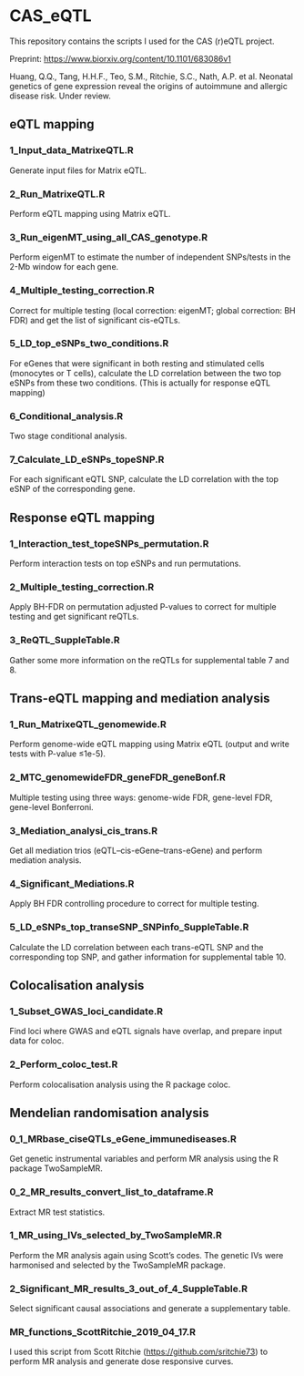 # CAS_eQTL
This repository contains the scripts I used for the CAS (r)eQTL project. 

Preprint: https://www.biorxiv.org/content/10.1101/683086v1

Huang, Q.Q., Tang, H.H.F., Teo, S.M., Ritchie, S.C., Nath, A.P. et al. Neonatal genetics of gene expression reveal the origins of autoimmune and allergic disease risk. Under review. 

## eQTL mapping
###	1_Input_data_MatrixeQTL.R
Generate input files for Matrix eQTL.
###	2_Run_MatrixeQTL.R
Perform eQTL mapping using Matrix eQTL.
###	3_Run_eigenMT_using_all_CAS_genotype.R
Perform eigenMT to estimate the number of independent SNPs/tests in the 2-Mb window for each gene.
###	4_Multiple_testing_correction.R
Correct for multiple testing (local correction: eigenMT; global correction: BH FDR) and get the list of significant cis-eQTLs.
###	5_LD_top_eSNPs_two_conditions.R
For eGenes that were significant in both resting and stimulated cells (monocytes or T cells), calculate the LD correlation between the two top eSNPs from these two conditions. (This is actually for response eQTL mapping)
###	6_Conditional_analysis.R
Two stage conditional analysis.
###	7_Calculate_LD_eSNPs_topeSNP.R
For each significant eQTL SNP, calculate the LD correlation with the top eSNP of the corresponding gene.

## Response eQTL mapping
###	1_Interaction_test_topeSNPs_permutation.R
Perform interaction tests on top eSNPs and run permutations.
###	2_Multiple_testing_correction.R
Apply BH-FDR on permutation adjusted P-values to correct for multiple testing and get significant reQTLs.
###	3_ReQTL_SuppleTable.R
Gather some more information on the reQTLs for supplemental table 7 and 8.
## Trans-eQTL mapping and mediation analysis
###	1_Run_MatrixeQTL_genomewide.R
Perform genome-wide eQTL mapping using Matrix eQTL (output and write tests with P-value ≤1e-5).
###	2_MTC_genomewideFDR_geneFDR_geneBonf.R
Multiple testing using three ways: genome-wide FDR, gene-level FDR, gene-level Bonferroni.
###	3_Mediation_analysi_cis_trans.R
Get all mediation trios (eQTL–cis-eGene–trans-eGene) and perform mediation analysis.
###	4_Significant_Mediations.R
Apply BH FDR controlling procedure to correct for multiple testing.
###	5_LD_eSNPs_top_transeSNP_SNPinfo_SuppleTable.R
Calculate the LD correlation between each trans-eQTL SNP and the corresponding top SNP, and gather information for supplemental table 10.

## Colocalisation analysis
###	1_Subset_GWAS_loci_candidate.R
Find loci where GWAS and eQTL signals have overlap, and prepare input data for coloc.
###	2_Perform_coloc_test.R
Perform colocalisation analysis using the R package coloc.

## Mendelian randomisation analysis
###	0_1_MRbase_ciseQTLs_eGene_immunediseases.R
Get genetic instrumental variables and perform MR analysis using the R package TwoSampleMR.
###	0_2_MR_results_convert_list_to_dataframe.R
Extract MR test statistics.
###	1_MR_using_IVs_selected_by_TwoSampleMR.R
Perform the MR analysis again using Scott’s codes. The genetic IVs were harmonised and selected by the TwoSampleMR package.
###	2_Significant_MR_results_3_out_of_4_SuppleTable.R
Select significant causal associations and generate a supplementary table.
###	MR_functions_ScottRitchie_2019_04_17.R
I used this script from Scott Ritchie (https://github.com/sritchie73) to perform MR analysis and generate dose responsive curves.

